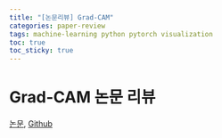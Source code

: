 ```yaml
---
title: "[논문리뷰] Grad-CAM"
categories: paper-review
tags: machine-learning python pytorch visualization
toc: true
toc_sticky: true
---
```


# Grad-CAM 논문 리뷰

[논문](https://arxiv.org/abs/1610.02391), [Github](https://github.com/ramprs/grad-cam/)

<!--
## Abstract

Grad-CAM(Gradient-weighted Class Activation Mapping)은 CNN-based 모델을 시각적으로 클리어하게 설명할 수 있는 기술이다.
이미지의 타겟 객체의 gradient를 이용하여 모델이 예측하는 데 있어 이미지 내에서 중요도가 높은 영역을 highlighting 한다.
Grad-CAM은 기존의 접근법보다 더 다양한 CNN 모델에 적용할 수 있다.
(1) fully-connected layer가 있는 CNN,
(2) 구조화된 output에 사용되는 CNN,
(3) 멀티모달 input이나 강화학습에 사용되는 CNN 등등.
이미지 classification 모델에서는 Grad-CAM 시각화 기법을 사용하여
(a) 모델 학습에 실패한 이유 (비합리적인 예측이 발생한 합리적인 이유)
(b) weakly-supervised localization task 같은 기존 방식보다 나은 성능
(c) adversarial perturbations에 강함
(d) 기존 모델에 높은 신뢰도
(e) 데이터셋 바이어스를 분석함으로써 model generalization에 도움
을 기대할 수 있다.
Grad-CAM을 통해 model decision을 설명할 수 있는 중요한 뉴런을 찾아내도록 구현한다. Grad-CAM explanation을 통해 deep network이 신뢰도 있는 예측을 해낼 수 있는지 연구하고, 똑같은 예측을 놓고도 좀 더 좋은 뉴런을 선택할 수 있도록 구현한다.

## 1. Introduction

##-->
